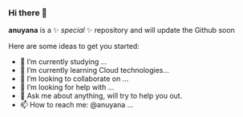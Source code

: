 ### Hi there 👋


**anuyana** is a ✨ _special_ ✨ repository and will update the Github soon

Here are some ideas to get you started:

- 🔭 I’m currently studying ...
- 🌱 I’m currently learning Cloud technologies...
- 👯 I’m looking to collaborate on ...
- 🤔 I’m looking for help with ...
- 💬 Ask me about anything, will try to help you out. 
- 📫 How to reach me: @anuyana  ...

